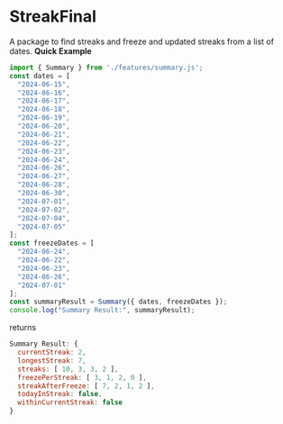 # StreakFinal
A package to find streaks and freeze and updated streaks from a list of dates.
**Quick Example**
```js
import { Summary } from './features/summary.js';
const dates = [
  "2024-06-15",
  "2024-06-16",
  "2024-06-17",
  "2024-06-18",
  "2024-06-19",
  "2024-06-20",
  "2024-06-21",
  "2024-06-22",
  "2024-06-23",
  "2024-06-24",
  "2024-06-26",
  "2024-06-27",
  "2024-06-28",
  "2024-06-30",
  "2024-07-01",
  "2024-07-02",
  "2024-07-04",
  "2024-07-05"
];
const freezeDates = [
  "2024-06-24",
  "2024-06-22",
  "2024-06-23",
  "2024-06-26",
  "2024-07-01"
];
const summaryResult = Summary({ dates, freezeDates });
console.log("Summary Result:", summaryResult);
```
returns
```js
Summary Result: {
  currentStreak: 2,
  longestStreak: 7,
  streaks: [ 10, 3, 3, 2 ],
  freezePerStreak: [ 3, 1, 2, 0 ],
  streakAfterFreeze: [ 7, 2, 1, 2 ],
  todayInStreak: false,
  withinCurrentStreak: false
}
```

